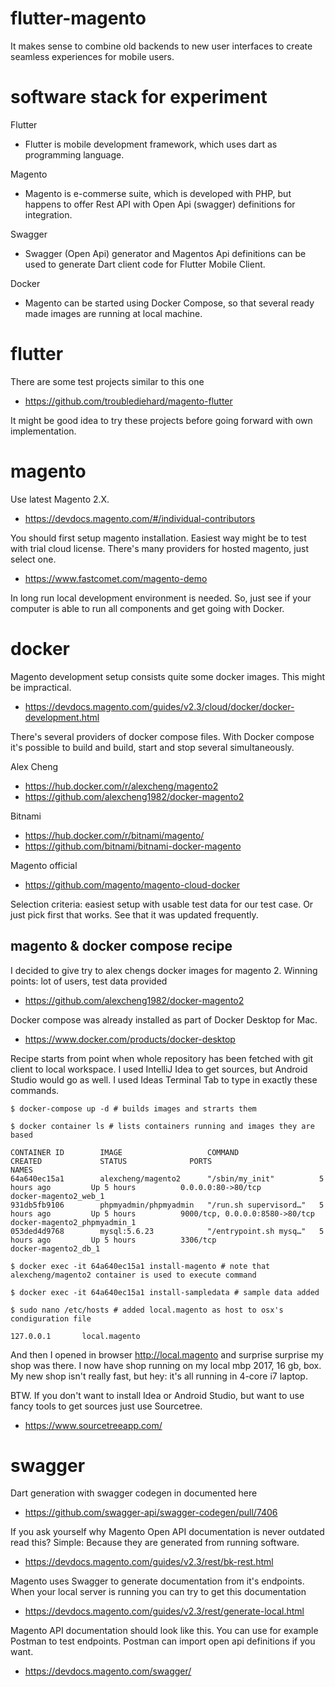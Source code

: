 # flutter-magento

It makes sense to combine old backends to new user interfaces to create seamless experiences for mobile users.

# software stack for experiment


Flutter 
- Flutter is mobile development framework, which uses dart as programming language.

Magento 
- Magento is e-commerse suite, which is developed with PHP, but happens to offer Rest API with Open Api (swagger) definitions for integration.

Swagger 
- Swagger (Open Api) generator and Magentos Api definitions can be used to generate Dart client code for Flutter Mobile Client.

Docker
- Magento can be started using Docker Compose, so that several ready made images are running at local machine.

# flutter

There are some test projects similar to this one
- https://github.com/troublediehard/magento-flutter

It might be good idea to try these projects before going forward with own implementation.

# magento

Use latest Magento 2.X.
- https://devdocs.magento.com/#/individual-contributors

You should first setup magento installation. Easiest way might be to test with trial cloud license. There's many providers for hosted magento, just select one. 
- https://www.fastcomet.com/magento-demo

In long run local development environment is needed. So, just see if your computer is able to run all components and get going with Docker.

# docker 

Magento development setup consists quite some docker images. This might be impractical.
- https://devdocs.magento.com/guides/v2.3/cloud/docker/docker-development.html

There's several providers of docker compose files. With Docker compose it's possible to build and build, start and stop several simultaneously.

Alex Cheng
- https://hub.docker.com/r/alexcheng/magento2
- https://github.com/alexcheng1982/docker-magento2

Bitnami
- https://hub.docker.com/r/bitnami/magento/
- https://github.com/bitnami/bitnami-docker-magento

Magento official
- https://github.com/magento/magento-cloud-docker

Selection criteria: easiest setup with usable test data for our test case. Or just pick first that works. See that it was updated frequently.

## magento & docker compose recipe

I decided to give try to alex chengs docker images for magento 2. Winning points: lot of users, test data provided
- https://github.com/alexcheng1982/docker-magento2

Docker compose was already installed as part of Docker Desktop for Mac.
- https://www.docker.com/products/docker-desktop

Recipe starts from point when whole repository has been fetched with git client to local workspace. 
I used IntelliJ Idea to get sources, but Android Studio would go as well. 
I used Ideas Terminal Tab to type in exactly these commands. 

    $ docker-compose up -d # builds images and strarts them

    $ docker container ls # lists containers running and images they are based
    
    CONTAINER ID        IMAGE                   COMMAND                  CREATED             STATUS              PORTS                            NAMES
    64a640ec15a1        alexcheng/magento2      "/sbin/my_init"          5 hours ago         Up 5 hours          0.0.0.0:80->80/tcp               docker-magento2_web_1
    931db5fb9106        phpmyadmin/phpmyadmin   "/run.sh supervisord…"   5 hours ago         Up 5 hours          9000/tcp, 0.0.0.0:8580->80/tcp   docker-magento2_phpmyadmin_1
    053ded4d9768        mysql:5.6.23            "/entrypoint.sh mysq…"   5 hours ago         Up 5 hours          3306/tcp                         docker-magento2_db_1

    $ docker exec -it 64a640ec15a1 install-magento # note that alexcheng/magento2 container is used to execute command

    $ docker exec -it 64a640ec15a1 install-sampledata # sample data added    

    $ sudo nano /etc/hosts # added local.magento as host to osx's condiguration file
    
    127.0.0.1       local.magento

And then I opened in browser http://local.magento and surprise surprise my shop was there. 
I now have shop running on my local mbp 2017, 16 gb, box. 
My new shop      isn't really fast, but hey: it's all running in 4-core i7 laptop. 

BTW. If you don't want to install Idea or Android Studio, but want to use fancy tools to get sources just use Sourcetree.
- https://www.sourcetreeapp.com/

# swagger

Dart generation with swagger codegen in documented here
- https://github.com/swagger-api/swagger-codegen/pull/7406

If you ask yourself why Magento Open API documentation is never outdated read this? Simple: Because they are generated from running software.
- https://devdocs.magento.com/guides/v2.3/rest/bk-rest.html

Magento uses Swagger to generate documentation from it's endpoints. When your local server is running you can try to get this documentation
- https://devdocs.magento.com/guides/v2.3/rest/generate-local.html

Magento API documentation should look like this. You can use for example Postman to test endpoints. Postman can import open api definitions if you want.
- https://devdocs.magento.com/swagger/
